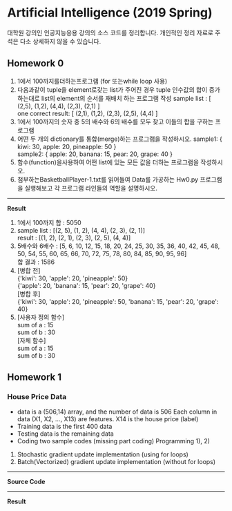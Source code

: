 # Artificial Intelligence (2019 Spring)

대학원 강의인 인공지능응용 강의의 소스 코드를 정리합니다. 개인적인 정리 자료로 주석은 다소 상세하지 않을 수 있습니다. 

## Homework 0
1. 1에서 100까지를더하는프로그램 (for 또는while loop 사용)  
2. 다음과같이 tuple을 element로갖는 list가 주어진 경우 tuple 인수값의 합이 증가하는대로 list의 element의 순서를 재배치 하는 프로그램 작성
sample list : [ (2,5), (1,2), (4,4), (2,3), (2,1) ]  
one correct result: [ (2,1), (1,2), (2,3), (2,5), (4,4) ]  
3. 1에서 100까지의 숫자 중 5의 배수와 6의 배수를 모두 찾고 이들의 합을 구하는 프로그램
4. 어떤 두 개의 dictionary를 통합(merge)하는 프로그램을 작성하시오. 
sample1: { kiwi: 30, apple: 20, pineapple: 50 }  
sample2: { apple: 20, banana: 15, pear: 20, grape: 40 }  
5. 함수(function)을사용하여 어떤 list에 있는 모든 값을 더하는 프로그램을 작성하시오.
6. 첨부하는BasketballPlayer-1.txt를 읽어들여 Data를 가공하는 Hw0.py 프로그램을 실행해보고 각 프로그램 라인들의 역할을 설명하시오.

---
**Result**
1) 1에서 100까지 합 :  5050
2) sample list :  [(2, 5), (1, 2), (4, 4), (2, 3), (2, 1)]  
result :  [(1, 2), (2, 1), (2, 3), (2, 5), (4, 4)]  
3) 5배수와 6배수 :  [5, 6, 10, 12, 15, 18, 20, 24, 25, 30, 35, 36, 40, 42, 45, 48, 50, 54, 55, 60, 65, 66, 70, 72, 75, 78, 80, 84, 85, 90, 95, 96]  
합 결과 :  1586
4) [병합 전]  
{'kiwi': 30, 'apple': 20, 'pineapple': 50}  
{'apple': 20, 'banana': 15, 'pear': 20, 'grape': 40}  
[병합 후]  
{'kiwi': 30, 'apple': 20, 'pineapple': 50, 'banana': 15, 'pear': 20, 'grape': 40}  
5) [사용자 정의 함수]  
sum of a :  15  
sum of b :  30  
[자체 함수]  
sum of a :  15  
sum of b :  30  


## Homework 1
### House Price Data 
- data is a (506,14) array, and the number of data is 506 Each column in data (X1, X2, …, X13) are features. X14 is the house price (label)
- Training data is the first 400 data 
- Testing data is the remaining data 
- Coding two sample codes (missing part coding) Programming 1), 2)   

1) Stochastic gradient update implementation (using for loops)
2) Batch(Vectorized) gradient update implementation (without for loops)

---
**Source Code**


---
**Result**
